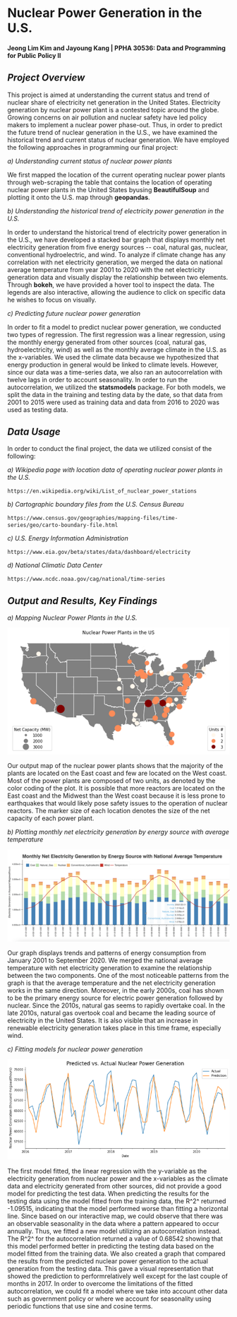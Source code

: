 # Nuclear Power Generation in the U.S.

#### Jeong Lim Kim and Jayoung Kang \| PPHA 30536: Data and Programming for Public Policy II

## ***Project Overview***

This project is aimed at understanding the current status and trend of nuclear share of electricity net generation in the United States. Electricity generation by nuclear power plant is a contested topic around the globe. Growing concerns on air pollution and nuclear safety have led policy makers to implement a nuclear power phase-out. Thus, in order to predict the future trend of nuclear generation in the U.S., we have examined the historical trend and current status of nuclear generation. We have employed the following approaches in programming our final project:

*a) Understanding current status of nuclear power plants*

We first mapped the location of the current operating nuclear power plants through web-scraping the table that contains the location of operating nuclear power plants in the United States byusing **BeautifulSoup** and plotting it onto the U.S. map through **geopandas**.

*b) Understanding the historical trend of electricity power generation in the U.S.*

In order to understand the historical trend of electricity power generation in the U.S., we have developed a stacked bar graph that displays monthly net electricity generation from five energy sources -- coal, natural gas, nuclear, conventional hydroelectric, and wind. To analyze if climate change has any correlation with net electricity generation, we merged the data on national average temperature from year 2001 to 2020 with the net electricity generation data and visually display the relationship between two elements. Through **bokeh**, we have provided a hover tool to inspect the data. The legends are also interactive, allowing the audience to click on specific data he wishes to focus on visually.

*c) Predicting future nuclear power generation*

In order to fit a model to predict nuclear power generation, we conducted two types of regression. The first regression was a linear regression, using the monthly energy generated from other sources (coal, natural gas, hydroelectricity, wind) as well as the monthly average climate in the U.S. as the x-variables. We used the climate data because we hypothesized that energy production in general would be linked to climate levels. However, since our data was a time-series data, we also ran an autocorrelation with twelve lags in order to account seasonality. In order to run the autocorrelation, we utilized the **statsmodels** package. For both models, we split the data in the training and testing data by the date, so that data from 2001 to 2015 were used as training data and data from 2016 to 2020 was used as testing data.

## ***Data Usage***

In order to conduct the final project, the data we utilized consist of the following:

*a) Wikipedia page with location data of operating nuclear power plants in the U.S.*

    https://en.wikipedia.org/wiki/List_of_nuclear_power_stations

*b) Cartographic boundary files from the U.S. Census Bureau*

    https://www.census.gov/geographies/mapping-files/time-series/geo/carto-boundary-file.html

*c) U.S. Energy Information Administration*

    https://www.eia.gov/beta/states/data/dashboard/electricity

*d) National Climatic Data Center*

    https://www.ncdc.noaa.gov/cag/national/time-series

## ***Output and Results, Key Findings***

*a) Mapping Nuclear Power Plants in the U.S.*

![](images/paste-F4404289.png)

Our output map of the nuclear power plants shows that the majority of the plants are located on the East coast and few are located on the West coast. Most of the power plants are composed of two units, as denoted by the color coding of the plot. It is possible that more reactors are located on the East coast and the Midwest than the West coast because it is less prone to earthquakes that would likely pose safety issues to the operation of nuclear reactors. The marker size of each location denotes the size of the net capacity of each power plant.

*b) Plotting monthly net electricity generation by energy source with average temperature*

![](images/Screen%20Shot%202022-03-05%20at%2012.14.02%20AM.png)

Our graph displays trends and patterns of energy consumption from January 2001 to September 2020. We merged the national average temperature with net electricity generation to examine the relationship between the two components. One of the most noticeable patterns from the graph is that the average temperature and the net electricity generation works in the same direction. Moreover, in the early 2000s, coal has shown to be the primary energy source for electric power generation followed by nuclear. Since the 2010s, natural gas seems to rapidly overtake coal. In the late 2010s, natural gas overtook coal and became the leading source of electricity in the United States. It is also visible that an increase in renewable electricity generation takes place in this time frame, especially wind.

*c) Fitting models for nuclear power generation*

![](images/paste-3B7848AB.png)

The first model fitted, the linear regression with the y-variable as the electricity generation from nuclear power and the x-variables as the climate data and electricity generated from other sources, did not provide a good model for predicting the test data. When predicting the results for the testing data using the model fitted from the training data, the R^2^ returned -1.09515, indicating that the model performed worse than fitting a horizontal line. Since based on our interactive map, we could observe that there was an observable seasonality in the data where a pattern appeared to occur annually. Thus, we fitted a new model utilizing an autocorrelation instead. The R^2^ for the autocorrelation returned a value of 0.68542 showing that this model performed better in predicting the testing data based on the model fitted from the training data. We also created a graph that compared the results from the predicted nuclear power generation to the actual generation from the testing data. This gave a visual representation that showed the prediction to performrelatively well except for the last couple of months in 2017. In order to overcome the limitations of the fitted autocorrelation, we could fit a model where we take into account other data such as government policy or where we account for seasonality using periodic functions that use sine and cosine terms.
